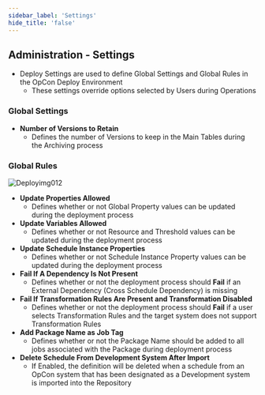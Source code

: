 ```yaml
---
sidebar_label: 'Settings'
hide_title: 'false'
---
```


## Administration - Settings

* Deploy Settings are used to define Global Settings and Global Rules in the OpCon Deploy Environment
  * These settings override options selected by Users during Operations

### Global Settings

* **Number of Versions to Retain**
  * Defines the number of Versions to keep in the Main Tables during the Archiving process

### Global Rules

![Deployimg012](../static/imgdeploy/Deployimg012.png)

* **Update Properties Allowed**
  * Defines whether or not Global Property values can be updated during the deployment process
* **Update Variables Allowed**
  * Defines whether or not Resource and Threshold values can be updated during the deployment process
* **Update Schedule Instance Properties**
  * Defines whether or not Schedule Instance Property values can be updated during the deployment process
* **Fail If A Dependency Is Not Present**
  * Defines whether or not the deployment process should **Fail** if an External Dependency (Cross Schedule Dependency)  is missing
* **Fail If Transformation Rules Are Present and Transformation Disabled**
  * Defines whether or not the deployment process should **Fail** if a user selects Transformation Rules and the target system does not support Transformation Rules
* **Add Package Name as Job Tag**
  * Defines whether or not the Package Name should be added to all jobs associated with the Package during deployment process
* **Delete Schedule From Development System After Import**
  * If Enabled, the definition will be deleted when a schedule from an OpCon system that has been designated as a Development system is imported into the Repository
